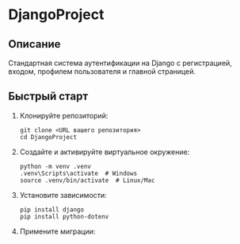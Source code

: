 # DjangoProject

## Описание

Стандартная система аутентификации на Django с регистрацией, входом, профилем пользователя и главной страницей.

## Быстрый старт

1. Клонируйте репозиторий:
   ```
   git clone <URL вашего репозитория>
   cd DjangoProject
   ```
2. Создайте и активируйте виртуальное окружение:
   ```
   python -m venv .venv
   .venv\Scripts\activate  # Windows
   source .venv/bin/activate  # Linux/Mac
   ```
3. Установите зависимости:
   ```
   pip install django
   pip install python-dotenv
   ```
4. Примените миграции:
   ```